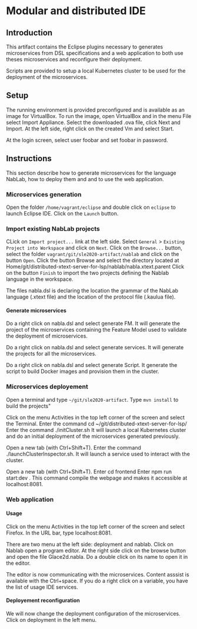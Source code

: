 # Modular and distributed IDE

## Introduction

This artifact contains the Eclipse plugins necessary to generates microservices from DSL specifications and a web application to both use theses microservices and reconfigure their deployment.

Scripts are provided to setup a local Kubernetes cluster to be used for the deployment of the microservices.

## Setup

The running environment is provided preconfigured and is available as an image for VirtualBox.
To run the image, open VirtualBox and in the menu File select Import Appliance.
Select the downloaded .ova file, click Next and Import.
At the left side, right click on the created Vm and select Start.

At the login screen, select user foobar and set foobar in password.

## Instructions

This section describe how to generate microservices for the language NabLab, how to deploy them and and to use the web application.

### Microservices generation

Open the folder `/home/vagrant/eclipse` and double click on `eclipse` to launch Eclipse IDE.
Click on the `Launch` button.

### Import existing NabLab projects
CLick on `Import project...` link at the left side.
Select `General` > `Existing Project into Workspace` and click on `Next`.
Click on the `Browse...` button, select the folder `vagrant/git/sle2020-artifact/nablab` and click on the button `Open`.
Click the button Browse and select the directory located at Home/git/distributed-xtext-server-for-lsp/nablab/nabla.xtext.parent
Click on the button `Finish` to import the two projects defining the Nablab language in the workspace.

The files nabla.dsl is declaring the location the grammar of the NabLab language (.xtext file) and the location of the protocol file (.kaulua file).

#### Generate microservices

Do a right click on nabla.dsl and select generate FM. It will generate the project of the microservices containing the Feature Model used to validate the deployment of microservices.

Do a right click on nabla.dsl and select generate services. It will generate the projects for all the microservices.

Do a right click on nabla.dsl and select generate Script. It generate the script to build Docker images and provision them in the cluster.

### Microservices deployement

Open a terminal and type `~/git/sle2020-artifact`.
Type `mvn install` to build the projects"


Click on the menu Activities in the top left corner of the screen and select the Terminal.
Enter the command cd ~/git/distributed-xtext-server-for-lsp/
Enter the command ./initCluster.sh It will launch a local Kubernetes cluster and do an initial deployment of the microservices generated previously.

Open a new tab (with Ctrl+Shift+T).
Enter the command ./launchClusterInspector.sh. It will launch a service used to interact with the cluster.

Open a new tab (with Ctrl+Shift+T).
Enter cd frontend
Enter npm run start:dev . This command compile the webpage and makes it accessible at localhost:8081.

### Web application

#### Usage

Click on the menu Activities in the top left corner of the screen and select Firefox.
In the URL bar, type localhost:8081.

There are two menu at the left side: deployment and nablab.
Click on Nablab open a program editor.
At the right side click on the browse button and open the file Glace2d.nabla.
Do a double click on its name to open it in the editor.

The editor is now communicating with the microservices.
Content asssist is available with the Ctrl+space.
If you do a right click on a variable, you have the list of usage IDE services.

#### Deployement reconfiguration

We will now change the deployment configuration of the microservices.
Click on deployment in the left menu.

